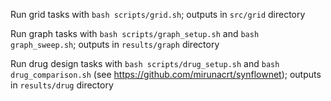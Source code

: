 Run grid tasks with `bash scripts/grid.sh`; outputs in `src/grid` directory

Run graph tasks with `bash scripts/graph_setup.sh` and `bash graph_sweep.sh`; outputs in `results/graph` directory

Run drug design tasks with `bash scripts/drug_setup.sh` and `bash drug_comparison.sh` (see https://github.com/mirunacrt/synflownet); outputs in `results/drug` directory
